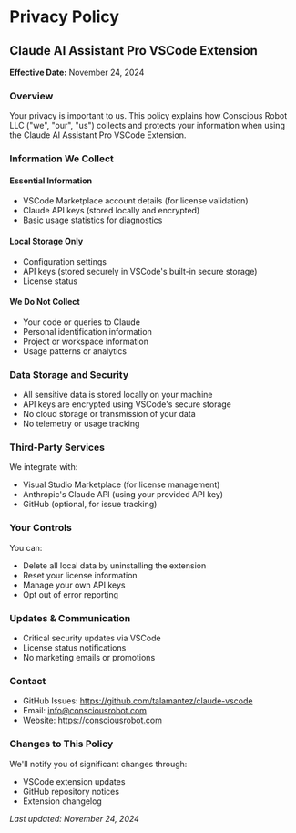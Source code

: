 # Privacy Policy

## Claude AI Assistant Pro VSCode Extension

**Effective Date:** November 24, 2024

### Overview
Your privacy is important to us. This policy explains how Conscious Robot LLC ("we", "our", "us") collects and protects your information when using the Claude AI Assistant Pro VSCode Extension.

### Information We Collect

#### Essential Information
- VSCode Marketplace account details (for license validation)
- Claude API keys (stored locally and encrypted)
- Basic usage statistics for diagnostics

#### Local Storage Only
- Configuration settings
- API keys (stored securely in VSCode's built-in secure storage)
- License status

#### We Do Not Collect
- Your code or queries to Claude
- Personal identification information
- Project or workspace information
- Usage patterns or analytics

### Data Storage and Security
- All sensitive data is stored locally on your machine
- API keys are encrypted using VSCode's secure storage
- No cloud storage or transmission of your data
- No telemetry or usage tracking

### Third-Party Services
We integrate with:
- Visual Studio Marketplace (for license management)
- Anthropic's Claude API (using your provided API key)
- GitHub (optional, for issue tracking)

### Your Controls
You can:
- Delete all local data by uninstalling the extension
- Reset your license information
- Manage your own API keys
- Opt out of error reporting

### Updates & Communication
- Critical security updates via VSCode
- License status notifications
- No marketing emails or promotions

### Contact
- GitHub Issues: https://github.com/talamantez/claude-vscode
- Email: info@consciousrobot.com
- Website: https://consciousrobot.com

### Changes to This Policy
We'll notify you of significant changes through:
- VSCode extension updates
- GitHub repository notices
- Extension changelog

_Last updated: November 24, 2024_